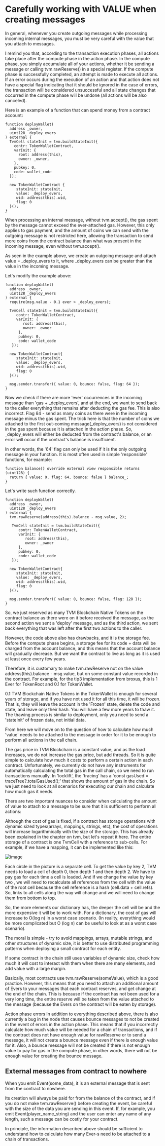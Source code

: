 # Carefully working with VALUE when creating messages

In general, whenever you create outgoing messages while processing incoming internal messages, you must be very careful with the value that you attach to messages.


I remind you that, according to the transaction execution phases, all actions take place after the compute phase in the action phase. In the compute phase, you simply accumulate all of your actions, whether it be sending a message or calling tvm.rawReserve() in a special register. If the compute phase is successfully completed, an attempt is made to execute all actions. If an error occurs during the execution of an action and that action does not have a special flag indicating that it should be ignored in the case of errors, the transaction will be considered unsuccessful and all state changes that occurred in the compute phase will be undone (all actions will be also canceled).


Here is an example of a function that can spend money from a contract account:
```
function deployWallet(
  address _owner,
  uint128 _deploy_evers
) external {
  TvmCell stateInit = tvm.buildStateInit({
    contr: TokenWalletContract,
    varInit: {
      root: address(this), 
      owner: _owner,
    },
    pubkey: 0,
    code: wallet_code
  });

  new TokenWalletContract {
     stateInit: stateInit,
     value: _deploy_evers,
     wid: address(this).wid,
     flag: 0
  }();
}
```
When processing an internal message, without tvm.accept(), the gas spent by the message cannot exceed the ever-attached gas. However, this only applies to gas payment, and the amount of coins we can send with the outgoing message is not restricted here, allowing the transaction to send more coins from the contract balance than what was present in the incoming message, even without tvm.accept().

As seen in the example above, we create an outgoing message and attach value = _deploy_evers to it, where _deploy_evers can be greater than the value in the incoming message.


Let's modify the example above:
```
function deployWallet(
  address _owner,
  uint128 _deploy_evers
) external {
  require(msg.value - 0.1 ever > _deploy_evers);

  TvmCell stateInit = tvm.buildStateInit({
     contr: TokenWalletContract,
     varInit: {
        root: address(this),
        owner: _owner
      },
      pubkey: 0,
      code: wallet_code
   });
   
  new TokenWalletContract{
     stateInit: stateInit,
     value: _deploy_evers,
     wid: address(this).wid,
     flag: 0
  }();

  msg.sender.transfer({ value: 0, bounce: false, flag: 64 });
}
```

Now we check if there are more 'ever' occurrences in the incoming message than 'gas + _deploy_evers', and at the end, we want to send back to the caller everything that remains after deducting the gas fee. This is also incorrect. Flag 64 - send as many coins as there were in the incoming message minus the gas spent. The trick here is that the number of coins we attached to the first out-coming message(_deploy_evers) is not considered in the gas spent because it is attached in the action phase. So, _deploy_evers will either be deducted from the contract's balance, or an error will occur if the contract's balance is insufficient.

In other words, the '64' flag can only be used if it is the only outgoing message in your function. It is most often used in simple 'responsible' functions, for example:

```
function balance() override external view responsible returns (uint128) {
  return { value: 0, flag: 64, bounce: false } balance_;
}
```

Let's write such function correctly.

```
function deployWallet(
  address _owner,
  uint128 _deploy_evers
) external {
  tvm.rawReserve(address(this).balance - msg.value, 2);

   TvmCell stateInit = tvm.buildStateInit({
      contr: TokenWalletContract,
      varInit: {
         root: address(this),
         owner: _owner
      },
      pubkey: 0,
      code: wallet_code
   });

  new TokenWalletContract{
     stateInit: stateInit,
     value: _deploy_evers,
     wid: address(this).wid,
     flag: 0
  }();

  msg.sender.transfer({ value: 0, bounce: false, flag: 128 });
}
```

So, we just reserved as many TVM Blockchain Native Tokens on the contract balance as there were on it before received the message, as the second action we sent a 'deploy' message, and as the third action, we sent back everything that was left after the first two actions to the caller.



However, the code above also has drawbacks, and it is the storage fee. Before the compute phase begins, a storage fee for its code + data will be charged from the account balance, and this means that the account balance will gradually decrease. But we want the contract to live as long as it is used at least once every few years.

Therefore, it is customary to make tvm.rawReserve not on the value address(this).balance - msg.value, but on some constant value recorded in the contract. For example, for the tip3 implementation from broxus, this is 1 Ever for TokenRoot and 0.1 for TokenWallet.


0.1 TVM Blockchain Native Tokens in the TokenWallet is enough for several years of storage, and if you have not used it for all this time, it will be frozen. That is, they will leave the account in the 'Frozen' state, delete the code and state, and leave only their hash. You will have a few more years to thaw it. The thawing process is similar to deployment, only you need to send a 'stateInit' of frozen data, not initial data.

From here we will move on to the question of how to calculate how much 'value' needs to be attached to the message in order for it to be enough to perform all actions in the call chain.

The gas price in TVM Blockchain is a constant value, and as the load increases, we do not increase the gas price, but add threads. So it is quite simple to calculate how much it costs to perform a certain action in each contract. Unfortunately, we currently do not have any instruments for automatically calculating the total gas in the call chain, so we need to run transactions manually. In 'locklift', the 'tracing' has a 'const gasUsed = traceTree?.totalGasUsed();' that shows the amount of gas in the chain. So we just need to look at all scenarios for executing our chain and calculate how much gas it needs.


There are two important nuances to consider when calculating the amount of value to attach to a message to be sure that it is sufficient to perform all actions:


Although the cost of gas is fixed, if a contract has storage operations with dynamic sized types(arrays, mappings, strings, etc), the cost of operations will increase logarithmically with the size of the storage. This has already been explained in the chapter on tvm, but let's repeat it here. The entire storage of a contract is one TvmCell with a reference to sub-cells. For example, if we have a mapping, it can be implemented like this:

![image](https://github.com/gosh-sh/datasets/assets/19651426/e857958e-4e1d-4513-af01-da9115b306ea)

Each circle in the picture is a separate cell. To get the value by key 2, TVM needs to load a cell of depth 0, then depth 1 and then depth 2. We have to pay gas for each time a cell is loaded. And if we change the value by key two , we will need to recalculate all references from the cell with the value of the root cell because the cell reference is a hash (cell.data + cell.refs). So, links to all cells along the way will change and we will need to change them from bottom to top.


So, the more elements our dictionary has, the deeper the cell will be and the more expensive it will be to work with. For a dictionary, the cost of gas will increase to O(log n) in a worst case scenario. (In reality, everything would be more complicated but O (log n) can be useful to look at as a worst case scenario).


The moral is simple - try to avoid mappings, arrays, mutable strings, and other structures of dynamic size, it is better to use distributed programming patterns when deploying a small contract for each entity.


If some contract in the chain still uses variables of dynamic size, check how much it will cost to interact with them when there are many elements, and add value with a large margin.


Basically, most contracts use tvm.rawReserve(someValue), which is a good practice. However, this means that you need to attach an additional amount of Evers to your messages that each contract reserves, and get change at the end of the chain. This is because if the contract has not been used for a very long time, the entire reserve will be taken from the value attached to the message (because the Evers on the contract will be eaten by storage).

Action phase errors
In addition to everything described above, there is also currently a bug in the node that causes bounce messages to not be created in the event of errors in the action phase. This means that if you incorrectly calculate how much value will be needed for a chain of transactions, and if the contract does not have enough value for rawReserve or to send a message, it will not create a bounce message even if there is enough value for it. Also, a bounce message will not be created if there is not enough value to pay for gas in the compute phase, in other words, there will not be enough value for creating the bounce message.

## External messages from contract to nowhere

When you emit Event(some_data), it is an external message that is sent from the contract to nowhere.


Its creation will always be paid for from the balance of the contract, and if you do not make tvm.rawReserve() before creating the event, be careful with the size of the data you are sending in this event. If, for example, you emit Event(player_name_string) and the user can enter any name of any length, such a message can be costly for your contract.



In principle, the information described above should be sufficient to understand how to calculate how many Ever-s need to be attached to a chain of transactions.


